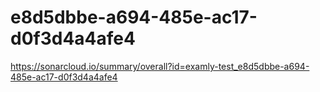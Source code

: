 # e8d5dbbe-a694-485e-ac17-d0f3d4a4afe4
https://sonarcloud.io/summary/overall?id=examly-test_e8d5dbbe-a694-485e-ac17-d0f3d4a4afe4
